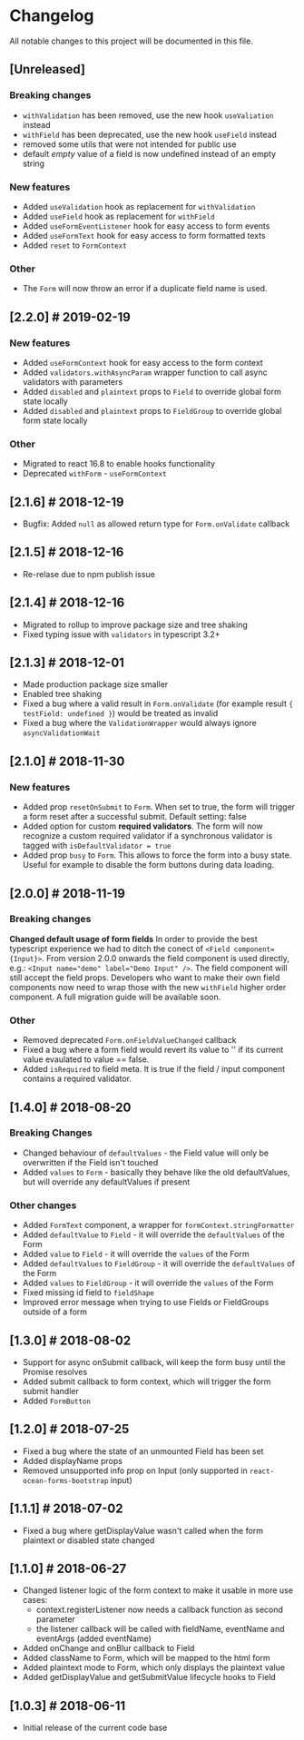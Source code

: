 # Changelog
All notable changes to this project will be documented in this file.

## [Unreleased]
### Breaking changes
- `withValidation` has been removed, use the new hook `useValiation` instead
- `withField` has been deprecated, use the new hook `useField` instead
- removed some utils that were not intended for public use
- default *empty* value of a field is now undefined instead of an empty string

### New features
- Added `useValidation` hook as replacement for `withValidation`
- Added `useField` hook as replacement for `withField`
- Added `useFormEventListener` hook for easy access to form events
- Added `useFormText` hook for easy access to form formatted texts
- Added `reset` to `FormContext`

### Other
- The `Form` will now throw an error if a duplicate field name is used.

## [2.2.0] # 2019-02-19
### New features
- Added `useFormContext` hook for easy access to the form context
- Added `validators.withAsyncParam` wrapper function to call async validators with parameters
- Added `disabled` and `plaintext` props to `Field` to override global form state locally
- Added `disabled` and `plaintext` props to `FieldGroup` to override global form state locally

### Other
- Migrated to react 16.8 to enable hooks functionality
- Deprecated `withForm` - `useFormContext`

## [2.1.6] # 2018-12-19
- Bugfix: Added `null` as allowed return type for `Form.onValidate` callback

## [2.1.5] # 2018-12-16
- Re-relase due to npm publish issue

## [2.1.4] # 2018-12-16
- Migrated to rollup to improve package size and tree shaking
- Fixed typing issue with `validators` in typescript 3.2+

## [2.1.3] # 2018-12-01
- Made production package size smaller
- Enabled tree shaking
- Fixed a bug where a valid result in `Form.onValidate` (for example result `{ testField: undefined }`) would be treated as invalid
- Fixed a bug where the `ValidationWrapper` would always ignore `asyncValidationWait`

## [2.1.0] # 2018-11-30
### New features
- Added prop `resetOnSubmit` to `Form`. When set to true, the form will trigger a form reset after a successful submit. Default setting: false
- Added option for custom **required validators**. The form will now recognize a custom required validator if a synchronous validator is tagged with `isDefaultValidator = true`
- Added prop `busy` to `Form`. This allows to force the form into a busy state. Useful for example to disable the form buttons during data loading.

## [2.0.0] # 2018-11-19
### Breaking changes
**Changed default usage of form fields**
In order to provide the best typescript experience we had to ditch the conect of `<Field component={Input}>`. From version 2.0.0 onwards the field component is used directly, e.g.: `<Input name="demo" label="Demo Input" />`. The field component will still accept the field props. Developers who want to make their own field components now need to wrap those with the new `withField` higher order component. A full migration guide will be available soon.

### Other
- Removed deprecated `Form.onFieldValueChanged` callback
- Fixed a bug where a form field would revert its value to '' if its current value evaulated to value == false.
- Added `isRequired` to field meta. It is true if the field / input component contains a required validator.

## [1.4.0] # 2018-08-20
### Breaking Changes
- Changed behaviour of `defaultValues` - the Field value will only be overwritten if the Field isn't touched
- Added `values` to `Form` - basically they behave like the old defaultValues, but will override any defaultValues if present

### Other changes
- Added `FormText` component, a wrapper for `formContext.stringFormatter`
- Added `defaultValue` to `Field` - it will override the `defaultValues` of the Form
- Added `value` to `Field` - it will override the `values` of the Form
- Added `defaultValues` to `FieldGroup` - it will override the `defaultValues` of the Form
- Added `values` to `FieldGroup` - it will override the `values` of the Form
- Fixed missing id field to `fieldShape`
- Improved error message when trying to use Fields or FieldGroups outside of a form

## [1.3.0] # 2018-08-02
- Support for async onSubmit callback, will keep the form busy until the Promise resolves
- Added submit callback to form context, which will trigger the form submit handler
- Added `FormButton`

## [1.2.0] # 2018-07-25
- Fixed a bug where the state of an unmounted Field has been set
- Added displayName props
- Removed unsupported info prop on Input (only supported in `react-ocean-forms-bootstrap` input)

## [1.1.1] # 2018-07-02
- Fixed a bug where getDisplayValue wasn't called when the form plaintext or disabled state changed

## [1.1.0] # 2018-06-27
- Changed listener logic of the form context to make it usable in more use cases:
  - context.registerListener now needs a callback function as second parameter
  - the listener callback will be called with fieldName, eventName and eventArgs (added eventName)
- Added onChange and onBlur callback to Field
- Added className to Form, which will be mapped to the html form
- Added plaintext mode to Form, which only displays the plaintext value
- Added getDisplayValue and getSubmitValue lifecycle hooks to Field

## [1.0.3] # 2018-06-11
- Initial release of the current code base
